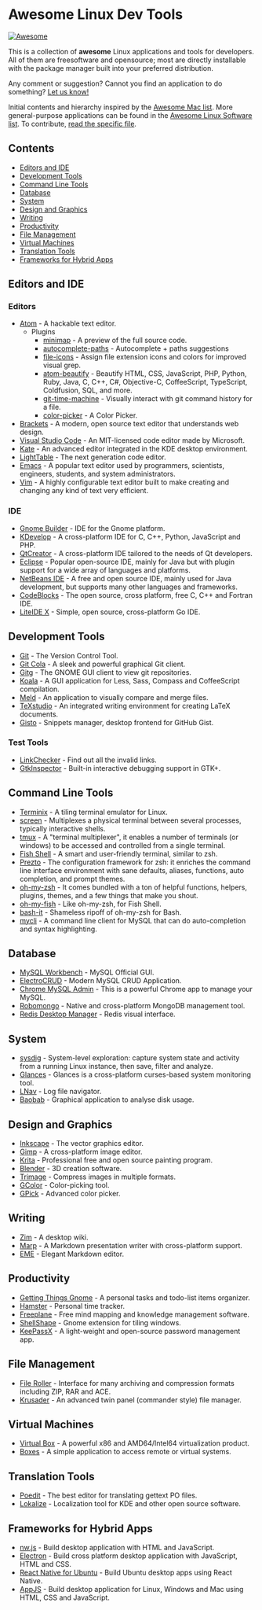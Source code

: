 # Awesome Linux Dev Tools

[![Awesome](https://cdn.rawgit.com/sindresorhus/awesome/d7305f38d29fed78fa85652e3a63e154dd8e8829/media/badge.svg)](https://github.com/sindresorhus/awesome)

This is a collection of **awesome** Linux applications and tools for developers. All of them are freesoftware and opensource; most are directly installable with the package manager built into your preferred distribution.

Any comment or suggestion? Cannot you find an application to do something? [Let us know!](https://github.com/madbob/awesome-linux/issues)

Initial contents and hierarchy inspired by the [Awesome Mac list](https://github.com/jaywcjlove/awesome-mac/). More general-purpose applications can be found in the [Awesome Linux Software list](https://github.com/VoLuong/Awesome-Linux-Software). To contribute, [read the specific file](CONTRIBUTING.md).

## Contents

- [Editors and IDE](#editors-and-ide)
- [Development Tools](#development-tools)
- [Command Line Tools](#command-line-tools)
- [Database](#database)
- [System](#system)
- [Design and Graphics](#design-and-graphics)
- [Writing](#writing)
- [Productivity](#productivity)
- [File Management](#file-management)
- [Virtual Machines](#virtual-machines)
- [Translation Tools](#translation-tools)
- [Frameworks for Hybrid Apps](#hybrid-apps)

## Editors and IDE

### Editors

* [Atom](https://atom.io) - A hackable text editor.
    * Plugins
        * [minimap](https://atom.io/packages/minimap) - A preview of the full source code.
        * [autocomplete-paths](https://atom.io/packages/autocomplete-paths) - Autocomplete + paths suggestions
        * [file-icons](https://atom.io/packages/file-icons) - Assign file extension icons and colors for improved visual grep.
        * [atom-beautify](https://atom.io/packages/atom-beautify) - Beautify HTML, CSS, JavaScript, PHP, Python, Ruby, Java, C, C++, C#, Objective-C, CoffeeScript, TypeScript, Coldfusion, SQL, and more.
        * [git-time-machine](https://github.com/littlebee/git-time-machine) - Visually interact with git command history for a file.
        * [color-picker](https://atom.io/packages/color-picker) - A Color Picker.
* [Brackets](http://brackets.io) - A modern, open source text editor that understands web design.
* [Visual Studio Code](https://code.visualstudio.com/) - An MIT-licensed code editor made by Microsoft.
* [Kate](https://kate-editor.org/) - An advanced editor integrated in the KDE desktop environment.
* [LightTable](https://www.lighttable.com) - The next generation code editor.
* [Emacs](https://www.emacswiki.org/emacs/EmacsForMacOS) - A popular text editor used by programmers, scientists, engineers, students, and system administrators.
* [Vim](http://www.vim.org/) - A highly configurable text editor built to make creating and changing any kind of text very efficient.

### IDE

* [Gnome Builder](https://wiki.gnome.org/Apps/Builder) - IDE for the Gnome platform.
* [KDevelop](https://www.kdevelop.org/) - A cross-platform IDE for C, C++, Python, JavaScript and PHP.
* [QtCreator](https://wiki.qt.io/Qt_Creator) - A cross-platform IDE tailored to the needs of Qt developers.
* [Eclipse](https://www.eclipse.org) - Popular open-source IDE, mainly for Java but with plugin support for a wide array of languages and platforms.
* [NetBeans IDE](https://netbeans.org/) - A free and open source IDE, mainly used for Java development, but supports many other languages and frameworks.
* [CodeBlocks](http://codeblocks.org/) - The open source, cross platform, free C, C++ and Fortran IDE.
* [LiteIDE X](https://github.com/visualfc/liteide) - Simple, open source, cross-platform Go IDE.

## Development Tools

* [Git](https://git-scm.com/) - The Version Control Tool.
* [Git Cola](https://git-cola.github.io/) - A sleek and powerful graphical Git client.
* [Gitg](https://wiki.gnome.org/Apps/Gitg/) - The GNOME GUI client to view git repositories.
* [Koala](http://koala-app.com) - A GUI application for Less, Sass, Compass and CoffeeScript compilation.
* [Meld](http://meldmerge.org/) - An application to visually compare and merge files.
* [TeXstudio](http://www.texstudio.org) - An integrated writing environment for creating LaTeX documents.
* [Gisto](http://www.gistoapp.com/) - Snippets manager, desktop frontend for GitHub Gist.

### Test Tools

* [LinkChecker](https://wummel.github.io/linkchecker/) - Find out all the invalid links.
* [GtkInspector](https://wiki.gnome.org/Projects/GTK%2B/Inspector) - Built-in interactive debugging support in GTK+.

## Command Line Tools

* [Terminix](https://github.com/gnunn1/terminix/) - A tiling terminal emulator for Linux.
* [screen](https://www.gnu.org/software/screen/) - Multiplexes a physical terminal between several processes, typically interactive shells.
* [tmux](https://github.com/tmux/tmux) - A "terminal multiplexer", it enables a number of terminals (or windows) to be accessed and controlled from a single terminal.
* [Fish Shell](https://fishshell.com/) - A smart and user-friendly terminal, similar to zsh.
* [Prezto](https://github.com/sorin-ionescu/prezto) - The configuration framework for zsh: it enriches the command line interface environment with sane defaults, aliases, functions, auto completion, and prompt themes.
* [oh-my-zsh](http://ohmyz.sh) - It comes bundled with a ton of helpful functions, helpers, plugins, themes, and a few things that make you shout.
* [oh-my-fish](https://github.com/oh-my-fish/oh-my-fish) - Like oh-my-zsh, for Fish Shell.
* [bash-it](https://github.com/Bash-it/bash-it) - Shameless ripoff of oh-my-zsh for Bash.
* [mycli](https://github.com/dbcli/mycli) - A command line client for MySQL that can do auto-completion and syntax highlighting.

## Database

* [MySQL Workbench](http://dev.mysql.com/downloads/workbench/) - MySQL Official GUI.
* [ElectroCRUD](http://garrylachman.github.io/ElectroCRUD/) - Modern MySQL CRUD Application.
* [Chrome MySQL Admin](https://www.eisbahn.jp/chrome_mysql_admin) - This is a powerful Chrome app to manage your MySQL.
* [Robomongo](https://robomongo.org/) - Native and cross-platform MongoDB management tool.
* [Redis Desktop Manager](https://redisdesktop.com/) - Redis visual interface.

## System

* [sysdig](http://www.sysdig.org/) - System-level exploration: capture system state and activity from a running Linux instance, then save, filter and analyze.
* [Glances](https://github.com/nicolargo/glances) - Glances is a cross-platform curses-based system monitoring tool.
* [LNav](http://lnav.org) - Log file navigator.
* [Baobab](https://wiki.gnome.org/Apps/Baobab) - Graphical application to analyse disk usage.

## Design and Graphics

* [Inkscape](https://inkscape.org/) - The vector graphics editor.
* [Gimp](https://www.gimp.org/) - A cross-platform image editor.
* [Krita](https://krita.org/) - Professional free and open source painting program.
* [Blender](https://www.blender.org/) - 3D creation software.
* [Trimage](https://trimage.org/) - Compress images in multiple formats.
* [GColor](http://gcolor2.sourceforge.net/) - Color-picking tool.
* [GPick](http://www.gpick.org/) - Advanced color picker.

## Writing

* [Zim](http://zim-wiki.org/) - A desktop wiki.
* [Marp](https://yhatt.github.io/marp/) - A Markdown presentation writer with cross-platform support.
* [EME](https://eme.moe/) - Elegant Markdown editor.

## Productivity

* [Getting Things Gnome](http://gtgnome.net/) - A personal tasks and todo-list items organizer.
* [Hamster](http://projecthamster.org/) - Personal time tracker.
* [Freeplane](http://freeplane.sourceforge.net/) - Free mind mapping and knowledge management software.
* [ShellShape](http://gfxmonk.net/shellshape/) - Gnome extension for tiling windows.
* [KeePassX](https://www.keepassx.org) - A light-weight and open-source password management app.

## File Management

* [File Roller](http://fileroller.sourceforge.net/) - Interface for many archiving and compression formats including ZIP, RAR and ACE.
* [Krusader](https://userbase.kde.org/Krusader) - An advanced twin panel (commander style) file manager.

## Virtual Machines

* [Virtual Box](http://www.virtualbox.org/) - A powerful x86 and AMD64/Intel64 virtualization product.
* [Boxes](https://wiki.gnome.org/Apps/Boxes) - A simple application to access remote or virtual systems.

## Translation Tools

* [Poedit](https://poedit.net/) - The best editor for translating gettext PO files.
* [Lokalize](https://userbase.kde.org/Lokalize) - Localization tool for KDE and other open source software.

## Frameworks for Hybrid Apps

* [nw.js](http://nwjs.io) - Build desktop application with HTML and JavaScript.
* [Electron](http://electron.atom.io) - Build cross platform desktop application with JavaScript, HTML and CSS.
* [React Native for Ubuntu](https://github.com/CanonicalLtd/react-native) - Build Ubuntu desktop apps using React Native.
* [AppJS](http://appjs.com/) - Build desktop application for Linux, Windows and Mac using HTML, CSS and JavaScript.

